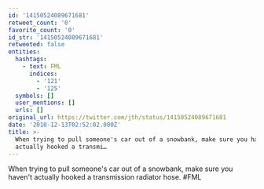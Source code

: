 ```yaml
---
id: '14150524089671681'
retweet_count: '0'
favorite_count: '0'
id_str: '14150524089671681'
retweeted: false
entities:
  hashtags:
    - text: FML
      indices:
        - '121'
        - '125'
  symbols: []
  user_mentions: []
  urls: []
original_url: https://twitter.com/jth/status/14150524089671681
date: '2010-12-13T02:52:02.000Z'
title: >-
  When trying to pull someone's car out of a snowbank, make sure you haven't
  actually hooked a transmi…
---
```


When trying to pull someone's car out of a snowbank, make sure you haven't actually hooked a transmission radiator hose. #FML